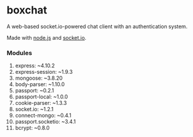 boxchat
=======

A web-based socket.io-powered chat client with an authentication system.

Made with <a href="http://nodejs.org/">node.js</a> and <a href="http://socket.io">socket.io</a>.

<h3>Modules</h3>
<ol>
  <li>express: ~4.10.2</li>
  <li>express-session: ~1.9.3</li>
  <li>mongoose: ~3.8.20</li>
  <li>body-parser: ~1.10.0</li>
  <li>passport: ~0.2.1</li>
  <li>passport-local: ~1.0.0</li>
  <li>cookie-parser: ~1.3.3</li>
  <li>socket.io: ~1.2.1</li>
  <li>connect-mongo: ~0.4.1</li>
  <li>passport.socketio: ~3.4.1</li>
  <li>bcrypt: ~0.8.0</li>
</ol>
